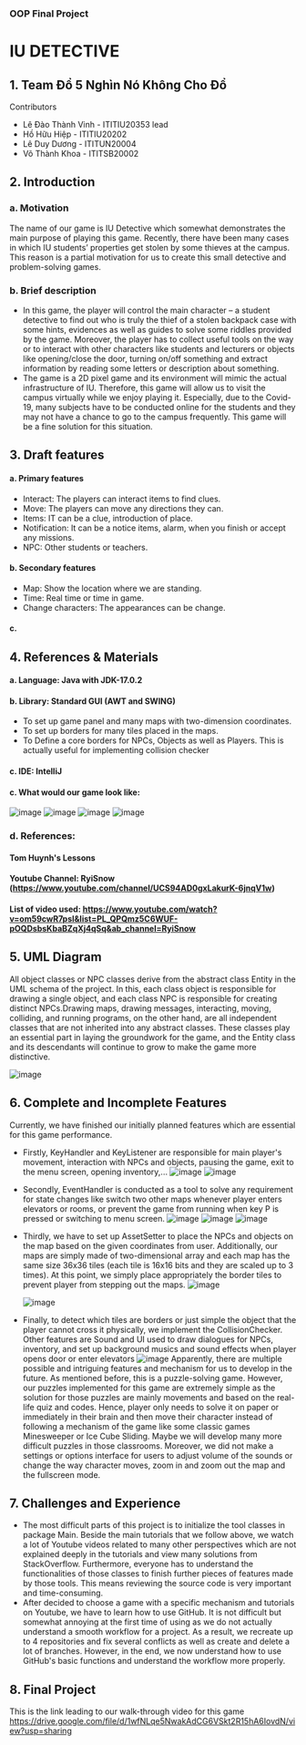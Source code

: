 ### OOP Final Project
# IU DETECTIVE
## 1. Team Đổ 5 Nghìn Nó Không Cho Đổ
Contributors
- Lê Đào Thành Vinh - ITITIU20353 lead
- Hồ Hữu Hiệp - ITITIU20202
- Lê Duy Dương - ITITUN20004
- Võ Thành Khoa - ITITSB20002
## 2. Introduction
### a. Motivation
The name of our game is IU Detective which somewhat demonstrates the main purpose of playing this game. Recently, there have been many cases in which IU students’ properties get stolen by some thieves at the campus.  This reason is a partial motivation for us to create this small detective and problem-solving games.
### b. Brief description
- In this game, the player will control the main character – a student detective to find out who is truly the thief of a stolen backpack case with some hints, evidences as well as guides to solve some riddles provided by the game. Moreover, the player has to collect useful tools on the way or to interact with other characters like students and lecturers or objects like opening/close the door, turning on/off something and extract information by reading some letters or description about something.
- The game is a 2D pixel game and its environment will mimic the actual infrastructure of IU. Therefore, this game will allow us to visit the campus virtually while we enjoy playing it. Especially, due to the Covid-19, many subjects have to be conducted online for the students and they may not have a chance to go to the campus frequently. This game will be a fine solution for this situation.
## 3. Draft features
#### a. Primary features
- Interact: The players can interact items to find clues.
- Move: The players can move any directions they can.
- Items: IT can be a clue, introduction of place.
- Notification: It can be a notice items, alarm, when you finish or accept any missions.
- NPC: Other students or teachers.
#### b. Secondary features
- Map: Show the location where we are standing.
- Time: Real time or time in game.
- Change characters: The appearances can be change.
#### c. 
## 4. References & Materials
#### a. Language: Java with JDK-17.0.2
#### b. Library: Standard GUI (AWT and SWING)
- To set up game panel and many maps with two-dimension coordinates.
- To set up borders for many tiles placed in the maps.
- To Define a core borders for NPCs, Objects as well as Players. This is actually useful for implementing collision checker
#### c. IDE: IntelliJ
#### c. What would our game look like:
![image](https://user-images.githubusercontent.com/86940283/163815875-0b90166e-bbaa-4da0-a36d-0cf9a77a5695.png)
![image](https://user-images.githubusercontent.com/86940283/163815891-e7502b6a-3810-4c30-8bb4-f63012bccd7c.png)
![image](https://user-images.githubusercontent.com/86940283/163815904-4e08bdb9-9ba0-4ce2-a523-a3167663424c.png)
![image](https://user-images.githubusercontent.com/86940283/163815914-d19d14d7-1bca-4d04-8e10-d3e7e2e7edb6.png)
### d. References: 
#### Tom Huynh's Lessons
#### Youtube Channel: RyiSnow (https://www.youtube.com/channel/UCS94AD0gxLakurK-6jnqV1w)
#### List of video used: https://www.youtube.com/watch?v=om59cwR7psI&list=PL_QPQmz5C6WUF-pOQDsbsKbaBZqXj4qSq&ab_channel=RyiSnow

## 5. UML Diagram

All object classes or NPC classes derive from the abstract class Entity in the UML schema of the project. In this, each class object is responsible for drawing a single object, and each class NPC is responsible for creating distinct NPCs.Drawing maps, drawing messages, interacting, moving, colliding, and running programs, on the other hand, are all independent classes that are not inherited into any abstract classes. These classes play an essential part in laying the groundwork for the game, and the Entity class and its descendants will continue to grow to make the game more distinctive.


![image](https://user-images.githubusercontent.com/92241573/172813439-c96c8617-25fb-472a-a065-5c8368088775.png)

## 6. Complete and Incomplete Features
Currently, we have finished our initially planned features which are essential for this game performance.
 - Firstly, KeyHandler and KeyListener are responsible for main player's movement, interaction with NPCs and objects, pausing the game, exit to the menu screen, opening inventory,...
![image](https://user-images.githubusercontent.com/91868954/172844299-f583bf09-1517-4f6e-892e-bb02a68d7253.png)
![image](https://user-images.githubusercontent.com/91868954/172844692-d187edad-c5d1-4391-9b85-1ecf3c75ab9d.png)

 - Secondly, EventHandler is conducted as a tool to solve any requirement for state changes like switch two other maps whenever player enters elevators or rooms, or prevent the game from running when key P is pressed or switching to menu screen.
   ![image](https://user-images.githubusercontent.com/91868954/172846186-33b21906-7cf3-46ce-9f4a-9730cb4b72fa.png)
![image](https://user-images.githubusercontent.com/91868954/172846077-f2a07b5e-9db1-4c3d-9a6f-9a3d1df1ac21.png)
![image](https://user-images.githubusercontent.com/91868954/172845982-fd24df0b-29e0-441d-8567-f3125ebf1c70.png)

 - Thirdly, we have to set up AssetSetter to place the NPCs and objects on the map based on the given coordinates from user. Additionally, our maps are simply made of two-dimensional array and each map has the same size 36x36 tiles (each tile is 16x16 bits and they are scaled up to 3 times). At this point, we simply place appropriately the border tiles to prevent player from stepping out the maps.
   ![image](https://user-images.githubusercontent.com/91868954/172845504-7ce526f7-a5a5-485c-9aa5-fa19dcd7809c.png)

   ![image](https://user-images.githubusercontent.com/91868954/172845790-47a96dc2-96db-4f31-86c9-e06ebe2ebb55.png)
 - Finally, to detect which tiles are borders or just simple the object that the player cannot cross it physically, we implement the CollisionChecker. Other features are Sound and UI used to draw dialogues for NPCs, inventory, and set up background musics and  sound effects when player opens door or enter elevators
   ![image](https://user-images.githubusercontent.com/91868954/172845725-be8760fd-2729-4906-9fad-950212b2e150.png)
Apparently, there are multiple possible and intriguing features and mechanism for us to develop in the future. As mentioned before, this is a puzzle-solving game. However, our puzzles implemented for this game are extremely simple as the solution for those puzzles are mainly movements and based on the real-life quiz and codes. Hence, player only needs to solve it on paper or immediately in their brain and then move their character instead of following a mechanism of the game like some classic games Minesweeper or Ice Cube Sliding. Maybe we will develop many more difficult puzzles in those classrooms. Moreover, we did not make a settings or options interface for users to adjust volume of the sounds or change the way character moves, zoom in and zoom out the map and the fullscreen mode.

## 7. Challenges and Experience
- The most difficult parts of this project is to initialize the tool classes in package Main. Beside the main tutorials that we follow above, we watch a lot of Youtube videos related to many other perspectives which are not explained deeply in the tutorials and view many solutions from StackOverflow. Furthermore, everyone has to understand the functionalities of those classes to finish further pieces of features made by those tools. This means reviewing the source code is very important and time-consuming.
- After decided to choose a game with a specific mechanism and tutorials on Youtube, we have to learn how to use GitHub. It is not difficult but somewhat annoying at the first time of using as we do not actually understand a smooth workflow for a project. As a result, we recreate up to 4 repositories and fix several conflicts as well as create and delete a lot of branches. However, in the end, we now understand how to use GitHub's basic functions and understand the workflow more properly. 

## 8. Final Project
This is the link leading to our walk-through video for this game
https://drive.google.com/file/d/1wfNLqe5NwakAdCG6VSkt2R15hA6IovdN/view?usp=sharing